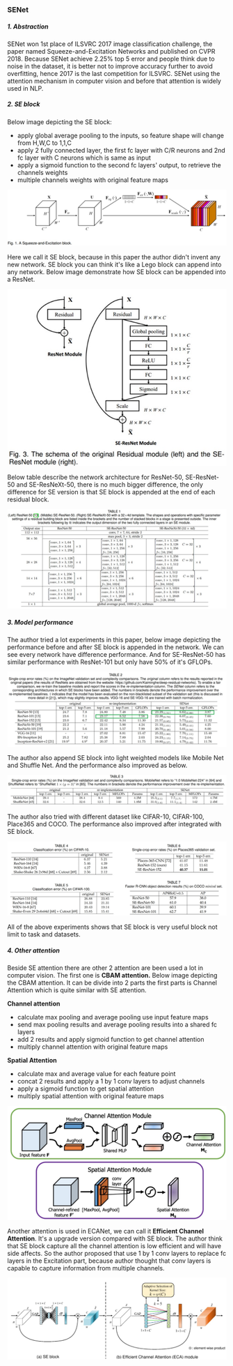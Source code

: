 ### SENet

##### 1. Abstraction

SENet won 1st place of ILSVRC 2017 image classification challenge, the paper named Squeeze-and-Excitation Networks and published on CVPR 2018. Because SENet achieve 2.25% top 5 error and people think due to noise in the dataset, it is better not to improve accuracy further to avoid overfitting, hence 2017 is the last competition for ILSVRC. SENet using the attention mechanism in computer vision and before that attention is widely used in NLP.

##### 2. SE block

Below image depicting the SE block:

- apply global average pooling to the inputs, so feature shape will change from H,W,C to 1,1,C
- apply 2 fully connected layer, the first fc layer with C/R neurons and 2nd fc layer with C neurons which is same as input
- apply a sigmoid function to the second fc layers' output, to retrieve the channels weights
- multiple channels weights with original feature maps

![se_block](https://github.com/Qucy/cv-baseline/blob/master/img/se_block.jpg)

Here we call it SE block, because in this paper the author didn't invent any new network. SE block you can think it's like a Lego block can append into any network. Below image demonstrate how SE block can be appended into a ResNet.

![se_block_resnet](https://github.com/Qucy/cv-baseline/blob/master/img/se_block_resnet.jpg)

Below table describe the network architecture for ResNet-50, SE-ResNet-50 and SE-ResNeXt-50, there is no much bigger difference, the only difference for SE version is that SE block is appended at the end of each residual block.

![se_ResNeXt](https://github.com/Qucy/cv-baseline/blob/master/img/se_ResNeXt.jpg)

##### 3. Model performance

The author tried a lot experiments in this paper, below image depicting the performance before and after SE block is appended in the network. We can see every network have difference performance. And for SE-ResNet-50 has similar performance with ResNet-101 but only have 50% of it's GFLOPs.

![se_p1](https://github.com/Qucy/cv-baseline/blob/master/img/se_p1.jpg)

The author also append SE block into light weighted models like Mobile Net and Shuffle Net. And the performance also improved as below.

![se_p2](https://github.com/Qucy/cv-baseline/blob/master/img/se_p2.jpg)

The author also tried with different dataset like CIFAR-10, CIFAR-100, Place365 and COCO. The performance also improved after integrated with SE block.

![se_p3](https://github.com/Qucy/cv-baseline/blob/master/img/se_p3.jpg)

All of the above experiments shows that SE block is very useful block not limit to task and datasets.

##### 4. Other attention

Beside SE attention there are other 2 attention are been used a lot in computer vision. The first one is **CBAM attention.** Below image depicting the CBAM attention. It can be divide into 2 parts the first parts is Channel Attention which is quite similar with SE attention.

**Channel attention**

- calculate max pooling and average pooling use input feature maps
- send max pooling results and average pooling results into a shared fc layers
- add 2 results and apply sigmoid function to get channel attention
- multiply channel attention with original feature maps

**Spatial Attention**

- calculate max and average value for each feature point
- concat 2 results and apply a 1 by 1 conv layers to adjust channels
- apply a sigmoid function to get spatial attention
- multiply spatial attention with original feature maps

![CBAM](https://github.com/Qucy/cv-baseline/blob/master/img/CBAM.jpg)

Another attention is used in ECANet, we can call it **Efficient Channel Attention**. It's a upgrade version compared with SE block. The author think that SE block capture all the channel attention is low efficient and will have side affects. So the author proposed that use 1 by 1 conv layers to replace fc layers in the Excitation part, because author thought that conv layers is capable to capture information from multiple channels.

![eca_block](https://github.com/Qucy/cv-baseline/blob/master/img/eca_block.jpg)
